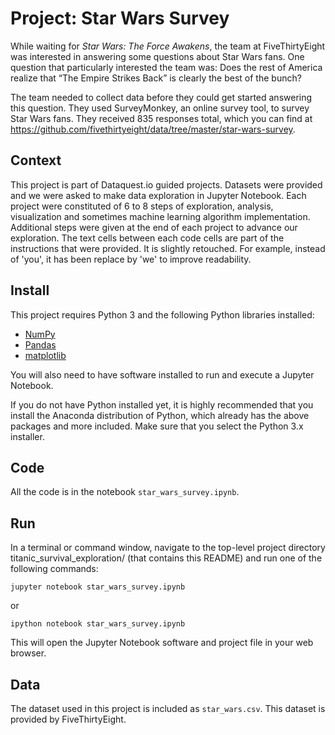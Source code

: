 # Project: Star Wars Survey

While waiting for _Star Wars: The Force Awakens_, the team at FiveThirtyEight was interested in answering some questions about Star Wars fans. One question that particularly interested the team was: Does the rest of America realize that “The Empire Strikes Back” is clearly the best of the bunch?

The team needed to collect data before they could get started answering this question. They used SurveyMonkey, an online survey tool, to survey Star Wars fans. They received 835 responses total, which you can find at https://github.com/fivethirtyeight/data/tree/master/star-wars-survey. 

## Context 
This project is part of Dataquest.io guided projects. Datasets were provided and we were asked to make data exploration in Jupyter Notebook. Each project were constituted of 6 to 8 steps of exploration, analysis, visualization and sometimes machine learning algorithm implementation. Additional steps were given at the end of each project to advance our exploration. The text cells between each code cells are part of the instructions that were provided. It is slightly retouched. For example, instead of 'you', it has been replace by 'we' to improve readability. 

## Install
This project requires Python 3 and the following Python libraries installed:

- [NumPy](http://www.numpy.org/)
- [Pandas](http://pandas.pydata.org)
- [matplotlib](http://matplotlib.org/)

You will also need to have software installed to run and execute a Jupyter Notebook.

If you do not have Python installed yet, it is highly recommended that you install the Anaconda distribution of Python, which already has the above packages and more included. Make sure that you select the Python 3.x installer.

## Code
All the code is in the notebook `star_wars_survey.ipynb`.

## Run
In a terminal or command window, navigate to the top-level project directory titanic_survival_exploration/ (that contains this README) and run one of the following commands:

```
jupyter notebook star_wars_survey.ipynb
```

or
```
ipython notebook star_wars_survey.ipynb
```
This will open the Jupyter Notebook software and project file in your web browser.

## Data
The dataset used in this project is included as `star_wars.csv`. This dataset is provided by FiveThirtyEight.

